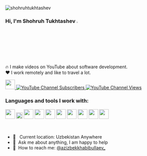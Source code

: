 <p align="left"> <img src="https://komarev.com/ghpvc/?username=shohruhtukhtashev&label=Profile%20views&color=0e75b6&style=flat" alt="shohruhtukhtashev" /> </p>

### Hi, I'm Shohruh Tukhtashev <img src="https://media.giphy.com/media/hvRJCLFzcasrR4ia7z/giphy.gif" width="3%">

🔥 I make videos on YouTube about software development. <br />
❤️ I work remotely and like to travel a lot.


<a href="https://www.youtube.com/c/AzizbekKhabibullaev" target="_blank">
    <img src="https://www.freeiconspng.com/thumbs/youtube-logo-png/hd-youtube-logo-png-transparent-background-20.png" width="30px">
    <img alt="YouTube Channel Subscribers" src="https://img.shields.io/youtube/channel/subscribers/UC1IjgI9If5ha3Ygs_1gSkvw?style=for-the-badge">
    <img alt="YouTube Channel Views" src="https://img.shields.io/youtube/channel/views/UC1IjgI9If5ha3Ygs_1gSkvw?style=for-the-badge">
</a>

<br />

### Languages and tools I work with:

<code><img src="[https://yandex.ru/images/search?rpt=simage&noreask=1&source=qa&text=Python+3&stype=image&lr=10335&parent-reqid=1678975323191045-9332100645724971742-sas2-0119-sas-l7-balancer-8080-BAL-375](https://ru-static.z-dn.net/files/d5a/b9954d15b8a54a2cc5e5fb640ff17f52.png)" width="30px"></code>
<code><img src="https://batflat.org/themes/default/img/css-logo.png" width="20px"></code>
<code><img src="https://sass-lang.com/assets/img/styleguide/white-e44bed0d.png" width="30px"></code>
<code><img src="https://icon-library.com/images/b-icon/b-icon-0.jpg" width="30px"></code>
<code><img src="https://brandslogos.com/wp-content/uploads/images/large/javascript-logo-black-and-white.png" width="30px"></code>
<code><img src="https://cdn.freebiesupply.com/logos/large/2x/react-1-logo-black-and-white.png" width="30px"></code>
<code><img src="https://cdn.freebiesupply.com/logos/large/2x/redux-logo-black-and-white.png" width="30px"></code>
<code><img src="https://cdn.freebiesupply.com/logos/large/2x/material-ui-logo-black-and-white.png" width="30px"></code>
<code><img src="https://ui-lib.com/blog/wp-content/uploads/2021/12/nextjs-boilerplate-logo.png" width="30px"></code>
<code><img src="https://cdn.freebiesupply.com/logos/large/2x/graphql-logo-black-and-white.png" width="30px"></code>

<br />

- 📍 &nbsp; Current location: Uzbekistan Anywhere
- 📝&nbsp; Ask me about anything, I am happy to help
- 📨&nbsp; How to reach me: [@azizbekkhabibullaev_](https://instagram.com/azizbekkhabibullaev_/)

